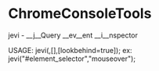 ChromeConsoleTools
==================


jevi - __j__Query __ev__ent __i__nspector


USAGE: jevi(<el>,[<type>],[lookbehind=true]); ex: jevi("#element_selector","mouseover");
